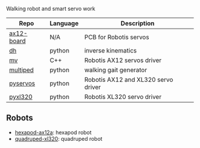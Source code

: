 Walking robot and smart servo work


| Repo | Language | Description |
|---|---|---|
| [ax12-board][1] | N/A | PCB for Robotis servos |
| [dh][6] | python | inverse kinematics |
| [mv][2] | C++ | Robotis AX12 servos driver |
| [multiped][3] | python | walking gait generator |
| [pyservos][4] | python | Robotis AX12 and XL320 servo driver |
| [pyxl320][5] | python | Robotis XL320 servo driver |

[1]: https://github.com/MultipedRobotics/ax12-board
[2]: https://github.com/MultipedRobotics/mv
[3]: https://github.com/MultipedRobotics/multiped
[4]: https://github.com/MultipedRobotics/pyservos
[5]: https://github.com/MultipedRobotics/pyxl320
[6]: https://github.com/MultipedRobotics/dh

## Robots

- [hexapod-ax12a][r1]: hexapod robot
- [quadruped-xl320][r2]: quadruped robot

[r1]: https://github.com/MultipedRobotics/hexapod-ax-12a
[r2]: https://github.com/MultipedRobotics/quadruped-XL320
